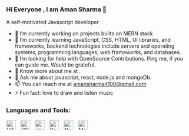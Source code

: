 ### Hi Everyone , I am Aman Sharma 👋


A self-motivated Javascript developer 

- 🔭 I’m currently working on projects builts on MERN stack
- 🌱 I’m currently learning JavaScript, CSS, HTML, UI libraries, and frameworks, backend technologies include servers and operating systems, programming languages, web frameworks, and databases.
- 👯 I’m looking for help with OpenSource Contributions. Ping me, if you can guide me. Would be grateful.
- 🤔 Know more about me at .
- 💬 Ask me about javascript, react, node.js and mongoDb.
- 📫 You can reach me at amansharmait100@gmail.com
- ⚡ Fun fact: love to draw and listen music 

### Languages and Tools:

<img align="left" alt="HTML5" width="26px" src="https://cdn.jsdelivr.net/gh/devicons/devicon/icons/html5/html5-original.svg" style="padding-right:10px;" />
<img align="left" alt="CSS3" width="26px" src="https://cdn.jsdelivr.net/gh/devicons/devicon/icons/css3/css3-original.svg" style="padding-right:10px;" />
<img align="left" alt="JavaScript" width="26px" src="https://cdn.jsdelivr.net/gh/devicons/devicon/icons/javascript/javascript-original.svg" style="padding-right:10px;" />
<img align="left" alt="React" width="26px" src="https://cdn.jsdelivr.net/gh/devicons/devicon/icons/react/react-original.svg" style="padding-right:10px;" />
<img align="left" alt="Node.js" width="26px" src="https://cdn.jsdelivr.net/gh/devicons/devicon/icons/nodejs/nodejs-original.svg" style="padding-right:10px;" />
<img align="left" alt="MongoDB" width="26px" src="https://cdn.jsdelivr.net/gh/devicons/devicon/icons/mongodb/mongodb-original.svg" style="padding-right:10px;" />



